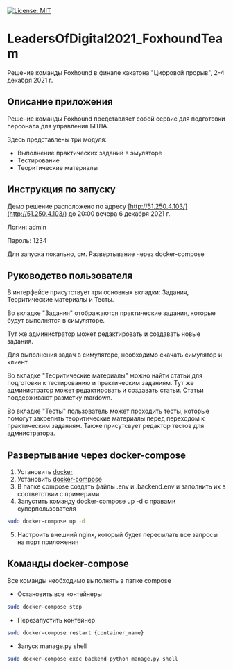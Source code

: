 [![License: MIT](https://img.shields.io/badge/License-MIT-yellow.svg)](https://opensource.org/licenses/MIT)

# LeadersOfDigital2021_FoxhoundTeam
Решение команды Foxhound в финале хакатона "Цифровой прорыв", 2-4 декабря 2021 г.

## Описание приложения

Решение команды Foxhound представляет собой сервис для подготовки персонала для управления БПЛА.

Здесь представлены три модуля: 
- Выполнение практических заданий в эмуляторе
- Тестирование
- Теоритические материалы

## Инструкция по запуску
Демо решение расположено по адресу [http://51.250.4.103/](http://51.250.4.103/) до 20:00 вечера 6 декабря 2021 г.

Логин: admin

Пароль: 1234

Для запуска локально, см. Развертывание через docker-compose

## Руководство пользователя
В интерфейсе присутствует три основных вкладки: Задания, Теоритические материалы и Тесты. 

Во вкладке "Задания" отображаются практические задания, которые будут выполнятся в симуляторе. 

Тут же администратор может редактировать и создавать новые задания. 

Для выполнения задач в симуляторе, необходимо скачать симулятор и клиент.

Во вкладке "Теоритические материалы" можно найти статьи для подготовки к тестированию и практическим заданиям. Тут же администратор может редактировать и создавать статьи. Статьи поддерживают разметку mardown.

Во вкладке "Тесты" пользователь может проходить тесты, которые помогут закрепить теоритические материалы перед переходом к практическим заданиям. Также присутсвует редактор тестов для адмнистратора.


## Развертывание через docker-compose
1. Установить [docker](https://docs.docker.com/engine/install/ubuntu/)
2. Установить [docker-compose](https://docs.docker.com/compose/install/)
3. В папке compose создать файлы .env и .backend.env и заполнить их в соответствии с примерами
4. Запустить команду docker-compose up -d с правами суперпользователя
```bash
sudo docker-compose up -d
```
5. Настроить внешний nginx, который будет пересылать все запросы на порт приложения
## Команды docker-compose 
Все команды необходимо выполнять в папке compose
- Остановить все контейнеры
```bash
sudo docker-compose stop
```
- Перезапустить контейнер
```bash
sudo docker-compose restart {container_name}
```
- Запуск manage.py shell
```bash
sudo docker-compose exec backend python manage.py shell
```
